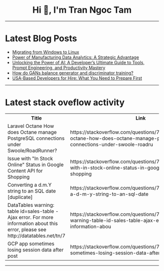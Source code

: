 <h1 align="center">Hi 👋, I'm Tran Ngoc Tam</h1>

---

# Latest Blog Posts 
<!-- BLOG-POST-LIST:START -->
- [Migrating from Windows to Linux](https://dev.to/raman_butta/migrating-from-windows-to-linux-53ho)
- [Power of Manufacturing Data Analytics: A Strategic Advantage](https://dev.to/gauridigital/power-of-manufacturing-data-analytics-a-strategic-advantage-47of)
- [Unlocking the Power of AI: A Developer’s Ultimate Guide to Tools, Prompt Engineering, and Productivity Mastery](https://dev.to/ivocreates/unlocking-the-power-of-ai-a-developers-ultimate-guide-to-tools-prompt-engineering-and-4dj)
- [How do GANs balance generator and discriminator training?](https://dev.to/the_medicaltreasure_cf3a/how-do-gans-balance-generator-and-discriminator-training-412o)
- [USA-Based Developers for Hire: What You Need to Prepare First](https://dev.to/yashsmith/usa-based-developers-for-hire-what-you-need-to-prepare-first-3841)
<!-- BLOG-POST-LIST:END -->

---

# Latest stack oveflow activity
<table>
  <tr><th>Title</th><th>Link</th></tr>
  <!-- STACKOVERFLOW:START --><tr><td>Laravel Octane How does Octane manage PostgreSQL connections under Swoole/RoadRunner?</td><td>https://stackoverflow.com/questions/79601920/laravel-octane-how-does-octane-manage-postgresql-connections-under-swoole-roadru</td></tr><tr><td>Issue with &quot;In Stock Online&quot; Status in Google Content API for Shopping</td><td>https://stackoverflow.com/questions/79601813/issue-with-in-stock-online-status-in-google-content-api-for-shopping</td></tr><tr><td>Converting a d.m.Y string to an SQL date [duplicate]</td><td>https://stackoverflow.com/questions/79601539/converting-a-d-m-y-string-to-an-sql-date</td></tr><tr><td>DataTables warning: table id=sales-table - Ajax error. For more information about this error, please see http://datatables.net/tn/7</td><td>https://stackoverflow.com/questions/79601480/datatables-warning-table-id-sales-table-ajax-error-for-more-information-abou</td></tr><tr><td>GCP app sometimes losing session data after post</td><td>https://stackoverflow.com/questions/79601203/gcp-app-sometimes-losing-session-data-after-post</td></tr><!-- STACKOVERFLOW:END -->
</table>

---


